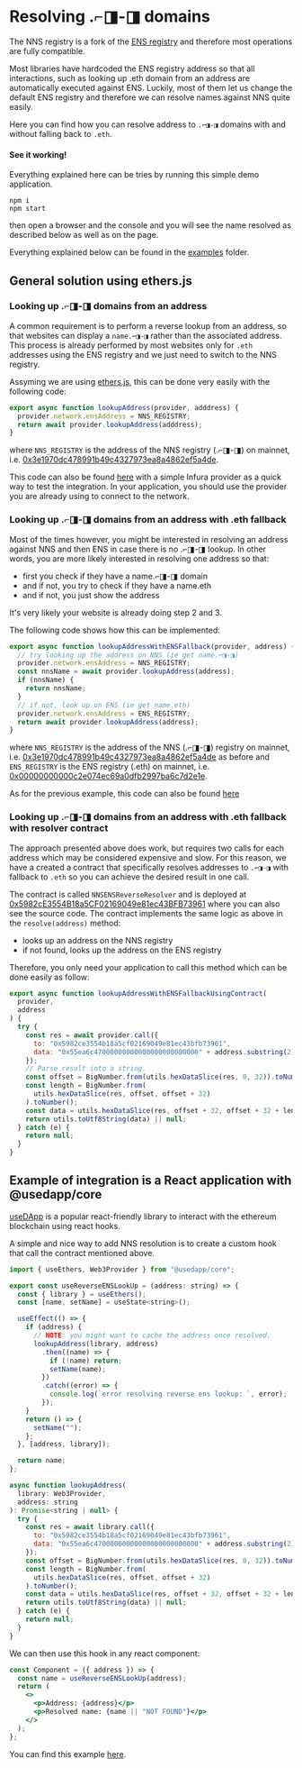 # Resolving .⌐◨-◨ domains

The NNS registry is a fork of the [ENS registry](https://ens.domains/) and therefore most operations are fully compatible.

Most libraries have hardcoded the ENS registry address so that all interactions, such as looking up .eth domain from an address are automatically executed against ENS. Luckily, most of them let us change the default ENS registry and therefore we can resolve names against NNS quite easily.

Here you can find how you can resolve address to `.⌐◨-◨` domains with and without falling back to `.eth`.

#### See it working!

Everything explained here can be tries by running this simple demo application.

```
npm i
npm start
```

then open a browser and the console and you will see the name resolved as described below
as well as on the page.

Everything explained below can be found in the [examples](./src/examples/) folder.

## General solution using ethers.js

### Looking up .⌐◨-◨ domains from an address

A common requirement is to perform a reverse lookup from an address,
so that websites can display a `name.⌐◨-◨` rather than the associated address.
This process is already performed by most websites only for `.eth` addresses using the ENS registry and we just need to switch to the NNS registry.

Assyming we are using [ethers.js](https://docs.ethers.io/v5/), this can be done very easily with the following code:

```js
export async function lookupAddress(provider, adddress) {
  provider.network.ensAddress = NNS_REGISTRY;
  return await provider.lookupAddress(adddress);
}
```

where `NNS_REGISTRY` is the address of the NNS registry (.⌐◨-◨) on mainnet, i.e. [0x3e1970dc478991b49c4327973ea8a4862ef5a4de](https://etherscan.io/address/0x3e1970dc478991b49c4327973ea8a4862ef5a4de).

This code can also be found [here](./src/examples/ethers.js) with a simple Infura provider as a quick way to test the integration. In your application, you should use the provider you are already using to connect to the network.

### Looking up .⌐◨-◨ domains from an address with .eth fallback

Most of the times however, you might be interested in resolving an address against NNS and then ENS in case there is no .⌐◨-◨ lookup.
In other words, you are more likely interested in resolving one address so that:

- first you check if they have a name.⌐◨-◨ domain
- and if not, you try to check if they have a name.eth
- and if not, you just show the address

It's very likely your website is already doing step 2 and 3.

The following code shows how this can be implemented:

```js
export async function lookupAddressWithENSFallback(provider, address) {
  // try looking up the address on NNS (ie get name.⌐◨-◨)
  provider.network.ensAddress = NNS_REGISTRY;
  const nnsName = await provider.lookupAddress(address);
  if (nnsName) {
    return nnsName;
  }
  // if not, look up on ENS (ie get name.eth)
  provider.network.ensAddress = ENS_REGISTRY;
  return await provider.lookupAddress(address);
}
```

where `NNS_REGISTRY` is the address of the NNS (.⌐◨-◨) registry on mainnet, i.e. [0x3e1970dc478991b49c4327973ea8a4862ef5a4de](https://etherscan.io/address/0x3e1970dc478991b49c4327973ea8a4862ef5a4de) as before and `ENS_REGISTRY` is the ENS registry (.eth) on mainnet, i.e. [0x00000000000c2e074ec69a0dfb2997ba6c7d2e1e](https://etherscan.io/address/0x00000000000c2e074ec69a0dfb2997ba6c7d2e1e).

As for the previous example, this code can also be found [here](./src/examples/ethers.js)

### Looking up .⌐◨-◨ domains from an address with .eth fallback with resolver contract

The approach presented above does work, but requires two calls for each address which may be considered expensive and slow. For this reason, we have a created a contract that specifically resolves addresses to `.⌐◨-◨` with fallback to `.eth` so you can achieve the desired result in one call.

The contract is called `NNSENSReverseResolver` and is deployed at [0x5982cE3554B18a5CF02169049e81ec43BFB73961](https://etherscan.io/address/0x5982cE3554B18a5CF02169049e81ec43BFB73961) where you can also see the source code. The contract implements the same logic as above in the `resolve(address)` method:

- looks up an address on the NNS registry
- if not found, looks up the address on the ENS registry

Therefore, you only need your application to call this method which can be done easily as follow:

```js
export async function lookupAddressWithENSFallbackUsingContract(
  provider,
  address
) {
  try {
    const res = await provider.call({
      to: "0x5982ce3554b18a5cf02169049e81ec43bfb73961",
      data: "0x55ea6c47000000000000000000000000" + address.substring(2), // resolve() method
    });
    // Parse result into a string.
    const offset = BigNumber.from(utils.hexDataSlice(res, 0, 32)).toNumber();
    const length = BigNumber.from(
      utils.hexDataSlice(res, offset, offset + 32)
    ).toNumber();
    const data = utils.hexDataSlice(res, offset + 32, offset + 32 + length);
    return utils.toUtf8String(data) || null;
  } catch (e) {
    return null;
  }
}
```

## Example of integration is a React application with @usedapp/core

[useDApp](https://github.com/TrueFiEng/useDApp) is a popular react-friendly library to interact with the ethereum blockchain using react hooks.

A simple and nice way to add NNS resolution is to create a custom hook that call the contract mentioned above.

```jsx
import { useEthers, Web3Provider } from "@usedapp/core";

export const useReverseENSLookUp = (address: string) => {
  const { library } = useEthers();
  const [name, setName] = useState<string>();

  useEffect(() => {
    if (address) {
      // NOTE: you might want to cache the address once resolved.
      lookupAddress(library, address)
        .then((name) => {
          if (!name) return;
          setName(name);
        })
        .catch((error) => {
          console.log(`error resolving reverse ens lookup: `, error);
        });
    }
    return () => {
      setName("");
    };
  }, [address, library]);

  return name;
};

async function lookupAddress(
  library: Web3Provider,
  address: string
): Promise<string | null> {
  try {
    const res = await library.call({
      to: "0x5982ce3554b18a5cf02169049e81ec43bfb73961",
      data: "0x55ea6c47000000000000000000000000" + address.substring(2),method
    });
    const offset = BigNumber.from(utils.hexDataSlice(res, 0, 32)).toNumber();
    const length = BigNumber.from(
      utils.hexDataSlice(res, offset, offset + 32)
    ).toNumber();
    const data = utils.hexDataSlice(res, offset + 32, offset + 32 + length);
    return utils.toUtf8String(data) || null;
  } catch (e) {
    return null;
  }
}
```

We can then use this hook in any react component:

```jsx
const Component = ({ address }) => {
  const name = useReverseENSLookUp(address);
  return (
    <>
      <p>Address: {address}</p>
      <p>Resolved name: {name || "NOT FOUND"}</p>
    </>
  );
};
```

You can find this example [here](./src/examples/Component.jsx).
